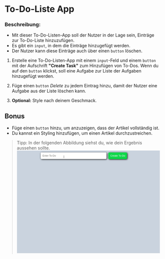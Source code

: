 # To-Do-Liste App

### Beschreibung:

- Mit dieser To-Do-Listen-App soll der Nutzer in der Lage sein, Einträge zur To-Do-Liste hinzuzufügen.
- Es gibt ein `input`, in dem die Einträge hinzugefügt werden.
- Der Nutzer kann diese Einträge auch über einen `button` löschen.

1. Erstelle eine To-Do-Listen-App mit einem `input`-Feld und einem `button` mit der Aufschrift **"Create Task"** zum Hinzufügen von To-Dos. Wenn du auf den `button` klickst, soll eine Aufgabe zur Liste der Aufgaben hinzugefügt werden.

2. Füge einen `button` _Delete_ zu jedem Eintrag hinzu, damit der Nutzer eine Aufgabe aus der Liste löschen kann.

3. **Optional:** Style nach deinem Geschmack.

## Bonus

- Füge einen `button` hinzu, um anzuzeigen, dass der Artikel vollständig ist.
- Du kannst ein Styling hinzufügen, um einen Artikel durchzustreichen.

> Tipp: In der folgenden Abbildung siehst du, wie dein Ergebnis aussehen sollte.
> ![demo](todoList.gif)

